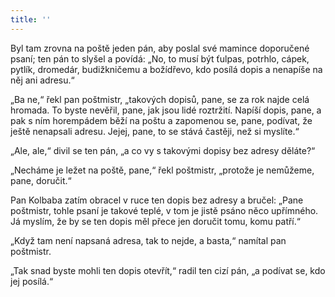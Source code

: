 ```yaml
---
title: ''
---
```


Byl tam zrovna na poště jeden pán, aby poslal své mamince doporučené psaní; ten pán to slyšel a povídá: „No, to musí být ťulpas, potrhlo, cápek, pytlík, dromedár, budižkničemu a božídřevo, kdo posílá dopis a nenapíše na něj ani adresu.“

„Ba ne,“ řekl pan poštmistr, „takových dopisů, pane, se za rok najde celá hromada. To byste nevěřil, pane, jak jsou lidé roztržití. Napíší dopis, pane, a pak s ním horempádem běží na poštu a zapomenou se, pane, podívat, že ještě nenapsali adresu. Jejej, pane, to se stává častěji, než si myslíte.“

„Ale, ale,“ divil se ten pán, „a co vy s takovými dopisy bez adresy děláte?“

„Necháme je ležet na poště, pane,“ řekl poštmistr, „protože je nemůžeme, pane, doručit.“

Pan Kolbaba zatím obracel v ruce ten dopis bez adresy a bručel: „Pane poštmistr, tohle psaní je takové teplé, v tom je jistě psáno něco upřímného. Já myslím, že by se ten dopis měl přece jen doručit tomu, komu patří.“

„Když tam není napsaná adresa, tak to nejde, a basta,“ namítal pan poštmistr.

„Tak snad byste mohli ten dopis otevřít,“ radil ten cizí pán, „a podívat se, kdo jej posílá.“
